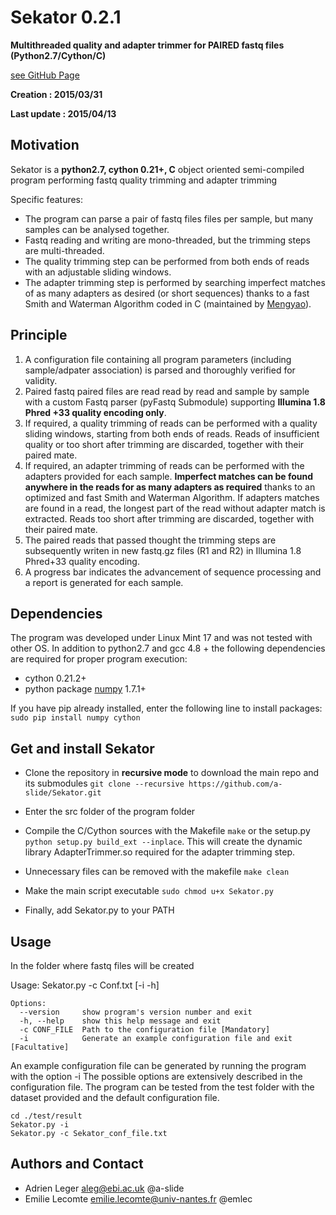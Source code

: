 # Sekator 0.2.1

**Multithreaded quality and adapter trimmer for PAIRED fastq files (Python2.7/Cython/C)**

[see GitHub Page](http://a-slide.github.io/Sekator) 

**Creation : 2015/03/31**

**Last update : 2015/04/13** 

## Motivation

Sekator is a **python2.7, cython 0.21+, C** object oriented semi-compiled program performing fastq quality trimming and adapter trimming

Specific features:

* The program can parse a pair of fastq files files per sample, but many samples can be analysed together.
* Fastq reading and writing are mono-threaded, but the trimming steps are multi-threaded.
* The quality trimming step can be performed from both ends of reads with an adjustable sliding windows.
* The adapter trimming step is performed by searching imperfect matches of as many adapters as desired (or short sequences) thanks to a fast Smith and Waterman Algorithm coded in C (maintained by [Mengyao](https://github.com/mengyao/Complete-Striped-Smith-Waterman-Library)).

## Principle

1. A configuration file containing all program parameters (including sample/adpater association) is parsed and thoroughly verified for validity.
2. Paired fastq paired files are read read by read and sample by sample with a custom Fastq parser (pyFastq Submodule) supporting **Illumina 1.8 Phred +33 quality encoding only**.
3. If required, a quality trimming of reads can be performed with a quality sliding windows, starting from both ends of reads. Reads of insufficient quality or too short after trimming are discarded, together with their paired mate.
4. If required, an adapter trimming of reads can be performed with the adapters provided for each sample. **Imperfect matches can be found anywhere in the reads for as many adapters as required** thanks to an optimized and fast Smith and Waterman Algorithm. If adapters matches are found in a read, the longest part of the read without adapter match is extracted. Reads too short after trimming are discarded, together with their paired mate.
5. The paired reads that passed thought the trimming steps are subsequently writen in new fastq.gz files (R1 and R2) in Illumina 1.8 Phred+33 quality encoding.
6. A progress bar indicates the advancement of sequence processing and a report is generated for each sample. 

## Dependencies

The program was developed under Linux Mint 17 and was not tested with other OS.
In addition to python2.7 and gcc 4.8 + the following dependencies are required for proper program execution:

* cython 0.21.2+
* python package [numpy](http://www.numpy.org/) 1.7.1+

If you have pip already installed, enter the following line to install packages: ```sudo pip install numpy cython```

## Get and install Sekator

* Clone the repository in **recursive mode** to download the main repo and its submodules ```git clone --recursive https://github.com/a-slide/Sekator.git```

* Enter the src folder of the program folder

* Compile the C/Cython sources with the Makefile ```make``` or the setup.py ```python setup.py build_ext --inplace```. This will create the dynamic library AdapterTrimmer.so required for the adapter trimming step.

* Unnecessary files can be removed with the makefile ```make clean```

* Make the main script executable ```sudo chmod u+x Sekator.py```

* Finally, add Sekator.py to your PATH

## Usage

In the folder where fastq files will be created

Usage: Sekator.py -c Conf.txt [-i -h]
```
Options:
  --version     show program's version number and exit
  -h, --help    show this help message and exit
  -c CONF_FILE  Path to the configuration file [Mandatory]
  -i            Generate an example configuration file and exit [Facultative]
```
An example configuration file can be generated by running the program with the option -i
The possible options are extensively described in the configuration file.
The program can be tested from the test folder with the dataset provided and the default configuration file.
```
cd ./test/result
Sekator.py -i
Sekator.py -c Sekator_conf_file.txt
```

## Authors and Contact

* Adrien Leger <aleg@ebi.ac.uk> @a-slide
* Emilie Lecomte <emilie.lecomte@univ-nantes.fr> @emlec

